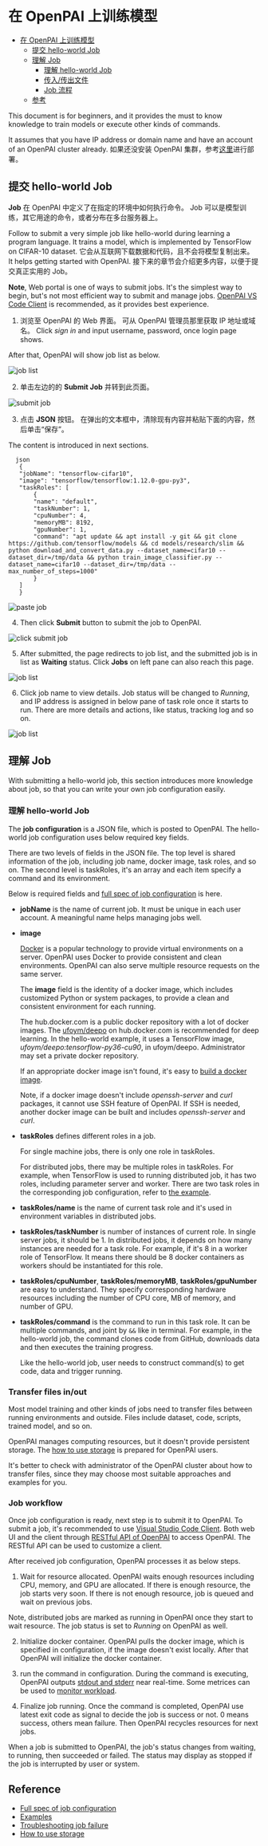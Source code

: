 <!--
  Copyright (c) Microsoft Corporation
  All rights reserved.

  MIT License

  Permission is hereby granted, free of charge, to any person obtaining a copy of this software and associated
  documentation files (the "Software"), to deal in the Software without restriction, including without limitation
  the rights to use, copy, modify, merge, publish, distribute, sublicense, and/or sell copies of the Software, and
  to permit persons to whom the Software is furnished to do so, subject to the following conditions:
  The above copyright notice and this permission notice shall be included in all copies or substantial portions of the Software.

  THE SOFTWARE IS PROVIDED *AS IS*, WITHOUT WARRANTY OF ANY KIND, EXPRESS OR IMPLIED, INCLUDING
  BUT NOT LIMITED TO THE WARRANTIES OF MERCHANTABILITY, FITNESS FOR A PARTICULAR PURPOSE AND
  NONINFRINGEMENT. IN NO EVENT SHALL THE AUTHORS OR COPYRIGHT HOLDERS BE LIABLE FOR ANY CLAIM,
  DAMAGES OR OTHER LIABILITY, WHETHER IN AN ACTION OF CONTRACT, TORT OR OTHERWISE, ARISING FROM,
  OUT OF OR IN CONNECTION WITH THE SOFTWARE OR THE USE OR OTHER DEALINGS IN THE SOFTWARE.
-->

# 在 OpenPAI 上训练模型

- [在 OpenPAI 上训练模型](#train-models-on-openpai) 
  - [提交 hello-world Job](#submit-a-hello-world-job)
  - [理解 Job](#understand-job) 
    - [理解 hello-world Job](#learn-hello-world-job)
    - [传入/传出文件](#transfer-files-inout)
    - [Job 流程](#job-workflow)
  - [参考](#reference)

This document is for beginners, and it provides the must to know knowledge to train models or execute other kinds of commands.

It assumes that you have IP address or domain name and have an account of an OpenPAI cluster already. 如果还没安装 OpenPAI 集群，参考[这里](../../../README_zh_CN.md#部署)进行部署。

## 提交 hello-world Job

**Job** 在 OpenPAI 中定义了在指定的环境中如何执行命令。 Job 可以是模型训练，其它用途的命令，或者分布在多台服务器上。

Follow to submit a very simple job like hello-world during learning a program language. It trains a model, which is implemented by TensorFlow on CIFAR-10 dataset. 它会从互联网下载数据和代码，且不会将模型复制出来。 It helps getting started with OpenPAI. 接下来的章节会介绍更多内容，以便于提交真正实用的 Job。

**Note**, Web portal is one of ways to submit jobs. It's the simplest way to begin, but's not most efficient way to submit and manage jobs. [OpenPAI VS Code Client](../../contrib/pai_vscode/VSCodeExt.md) is recommended, as it provides best experience.

1. 浏览至 OpenPAI 的 Web 界面。 可从 OpenPAI 管理员那里获取 IP 地址或域名。 Click *sign in* and input username, password, once login page shows.
  
  After that, OpenPAI will show job list as below.
  
  ![job list](imgs/web_job_list.png)

2. 单击左边的的 **Submit Job** 并转到此页面。
  
  ![submit job](imgs/web_submit_job.png)

3. 点击 **JSON** 按钮。 在弹出的文本框中，清除现有内容并粘贴下面的内容，然后单击“保存”。
  
  The content is introduced in next sections.
  
      json
       {
       "jobName": "tensorflow-cifar10",
       "image": "tensorflow/tensorflow:1.12.0-gpu-py3",
       "taskRoles": [
           {
           "name": "default",
           "taskNumber": 1,
           "cpuNumber": 4,
           "memoryMB": 8192,
           "gpuNumber": 1,
           "command": "apt update && apt install -y git && git clone https://github.com/tensorflow/models && cd models/research/slim && python download_and_convert_data.py --dataset_name=cifar10 --dataset_dir=/tmp/data && python train_image_classifier.py --dataset_name=cifar10 --dataset_dir=/tmp/data --max_number_of_steps=1000"
           }
       ]
       }
  
  ![paste job](imgs/web_paste_json.png)

4. Then click **Submit** button to submit the job to OpenPAI.
  
  ![click submit job](imgs/web_click_submit_job.png)

5. After submitted, the page redirects to job list, and the submitted job is in list as **Waiting** status. Click **Jobs** on left pane can also reach this page.
  
  ![job list](imgs/web_job_list.png)

6. Click job name to view details. Job status will be changed to *Running*, and IP address is assigned in below pane of task role once it starts to run. There are more details and actions, like status, tracking log and so on.
  
  ![job list](imgs/web_job_details.png)

## 理解 Job

With submitting a hello-world job, this section introduces more knowledge about job, so that you can write your own job configuration easily.

### 理解 hello-world Job

The **job configuration** is a JSON file, which is posted to OpenPAI. The hello-world job configuration uses below required key fields.

There are two levels of fields in the JSON file. The top level is shared information of the job, including job name, docker image, task roles, and so on. The second level is taskRoles, it's an array and each item specify a command and its environment.

Below is required fields and [full spec of job configuration](../job_tutorial.md) is here.

- **jobName** is the name of current job. It must be unique in each user account. A meaningful name helps managing jobs well.

- **image**
  
  [Docker](https://www.docker.com/why-docker) is a popular technology to provide virtual environments on a server. OpenPAI uses Docker to provide consistent and clean environments. OpenPAI can also serve multiple resource requests on the same server.
  
  The **image** field is the identity of a docker image, which includes customized Python or system packages, to provide a clean and consistent environment for each running.
  
  The hub.docker.com is a public docker repository with a lot of docker images. The [ufoym/deepo](https://hub.docker.com/r/ufoym/deepo) on hub.docker.com is recommended for deep learning. In the hello-world example, it uses a TensorFlow image, *ufoym/deepo:tensorflow-py36-cu90*, in ufoym/deepo. Administrator may set a private docker repository.
  
  If an appropriate docker image isn't found, it's easy to [build a docker image](../job_docker_env.md).
  
  Note, if a docker image doesn't include *openssh-server* and *curl* packages, it cannot use SSH feature of OpenPAI. If SSH is needed, another docker image can be built and includes *openssh-server* and *curl*.

- **taskRoles** defines different roles in a job.
  
  For single machine jobs, there is only one role in taskRoles.
  
  For distributed jobs, there may be multiple roles in taskRoles. For example, when TensorFlow is used to running distributed job, it has two roles, including parameter server and worker. There are two task roles in the corresponding job configuration, refer to [the example](../job_tutorial.md#a-complete-example).

- **taskRoles/name** is the name of current task role and it's used in environment variables in distributed jobs.

- **taskRoles/taskNumber** is number of instances of current role. In single server jobs, it should be 1. In distributed jobs, it depends on how many instances are needed for a task role. For example, if it's 8 in a worker role of TensorFlow. It means there should be 8 docker containers as workers should be instantiated for this role.

- **taskRoles/cpuNumber**, **taskRoles/memoryMB**, **taskRoles/gpuNumber** are easy to understand. They specify corresponding hardware resources including the number of CPU core, MB of memory, and number of GPU.

- **taskRoles/command** is the command to run in this task role. It can be multiple commands, and joint by `&&` like in terminal. For example, in the hello-world job, the command clones code from GitHub, downloads data and then executes the training progress.
  
  Like the hello-world job, user needs to construct command(s) to get code, data and trigger running.

### Transfer files in/out

Most model training and other kinds of jobs need to transfer files between running environments and outside. Files include dataset, code, scripts, trained model, and so on.

OpenPAI manages computing resources, but it doesn't provide persistent storage. The [how to use storage](storage.md) is prepared for OpenPAI users.

It's better to check with administrator of the OpenPAI cluster about how to transfer files, since they may choose most suitable approaches and examples for you.

### Job workflow

Once job configuration is ready, next step is to submit it to OpenPAI. To submit a job, it's recommended to use [Visual Studio Code Client](../../contrib/pai_vscode/VSCodeExt.md). Both web UI and the client through [RESTful API of OpenPAI](../rest-server/API.md) to access OpenPAI. The RESTful API can be used to customize a client.

After received job configuration, OpenPAI processes it as below steps.

1. Wait for resource allocated. OpenPAI waits enough resources including CPU, memory, and GPU are allocated. If there is enough resource, the job starts very soon. If there is not enough resource, job is queued and wait on previous jobs.
  
  Note, distributed jobs are marked as running in OpenPAI once they start to wait resource. The job status is set to *Running* on OpenPAI as well.

2. Initialize docker container. OpenPAI pulls the docker image, which is specified in configuration, if the image doesn't exist locally. After that OpenPAI will initialize the docker container.

3. run the command in configuration. During the command is executing, OpenPAI outputs [stdout and stderr](troubleshooting_job.md) near real-time. Some metrices can be used to [monitor workload](troubleshooting_job.md#how-to-check-job-log).

4. Finalize job running. Once the command is completed, OpenPAI use latest exit code as signal to decide the job is success or not. 0 means success, others mean failure. Then OpenPAI recycles resources for next jobs.

When a job is submitted to OpenPAI, the job's status changes from waiting, to running, then succeeded or failed. The status may display as stopped if the job is interrupted by user or system.

## Reference

- [Full spec of job configuration](../job_tutorial.md)
- [Examples](../../../examples)
- [Troubleshooting job failure](troubleshooting_job.md)
- [How to use storage](storage.md)
